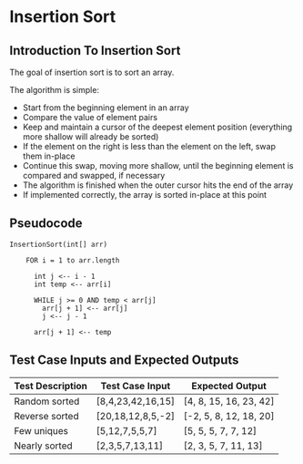 # Insertion Sort

## Introduction To Insertion Sort

The goal of insertion sort is to sort an array.

The algorithm is simple:

- Start from the beginning element in an array
- Compare the value of element pairs
- Keep and maintain a cursor of the deepest element position (everything more shallow will already be sorted)
- If the element on the right is less than the element on the left, swap them in-place
- Continue this swap, moving more shallow, until the beginning element is compared and swapped, if necessary
- The algorithm is finished when the outer cursor hits the end of the array
- If implemented correctly, the array is sorted in-place at this point

## Pseudocode

``` pseudocode
InsertionSort(int[] arr)

    FOR i = 1 to arr.length

      int j <-- i - 1
      int temp <-- arr[i]

      WHILE j >= 0 AND temp < arr[j]
        arr[j + 1] <-- arr[j]
        j <-- j - 1

      arr[j + 1] <-- temp
```

## Test Case Inputs and Expected Outputs

| Test Description | Test Case Input | Expected Output |
|-----|-----|-----|
| Random sorted | [8,4,23,42,16,15] | [4, 8, 15, 16, 23, 42] |
| Reverse sorted | [20,18,12,8,5,-2] | [-2, 5, 8, 12, 18, 20] |
| Few uniques | [5,12,7,5,5,7] | [5, 5, 5, 7, 7, 12] |
| Nearly sorted | [2,3,5,7,13,11] | [2, 3, 5, 7, 11, 13] |
